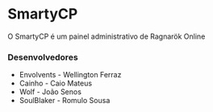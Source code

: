 ﻿SmartyCP
===============
O SmartyCP é um painel administrativo de Ragnarök Online
### Desenvolvedores
- Envolvents			- Wellington Ferraz
- Cainho			- Caio Mateus
- Wolf		- João Senos
- SoulBlaker		- Romulo Sousa
